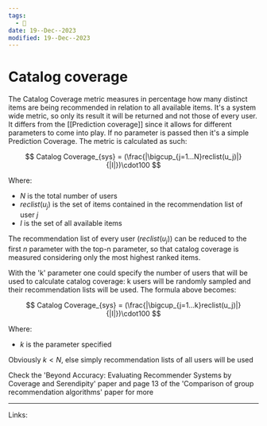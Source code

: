 ```yaml
---
tags:
  - 🌱
date: 19--Dec--2023
modified: 19--Dec--2023
---
```

# Catalog coverage
The Catalog Coverage metric measures in percentage how many distinct items are being recommended in relation to all available items. It's a system wide metric, so only its result it will be returned and not those of every user. It differs from the [[Prediction coverage]] since it allows for different parameters to come into play. If no parameter is passed then it's a simple Prediction Coverage.
The metric is calculated as such:

$$
Catalog Coverage_{sys} = (\frac{|\bigcup_{j=1...N}reclist(u_j)|}{|I|})\cdot100
$$

Where:
- $N$ is the total number of users
- $reclist(u_j)$ is the set of items contained in the recommendation list of user $j$
- $I$ is the set of all available items

The recommendation list of every user ($reclist(u_j)$) can be reduced to the first *n* parameter with the top-n parameter, so that catalog coverage is measured considering only the most highest ranked items.

With the 'k' parameter one could specify the number of users that will be used to calculate catalog coverage: k users will be randomly sampled and their recommendation lists will be used. The formula above becomes:

$$
Catalog Coverage_{sys} = (\frac{|\bigcup_{j=1...k}reclist(u_j)|}{|I|})\cdot100
$$

Where:
- $k$ is the parameter specified

Obviously $k< N$, else simply recommendation lists of all users will be used

Check the 'Beyond Accuracy: Evaluating Recommender Systems  by Coverage and Serendipity' paper and page 13 of the 'Comparison of group recommendation algorithms' paper for more

---
Links:
